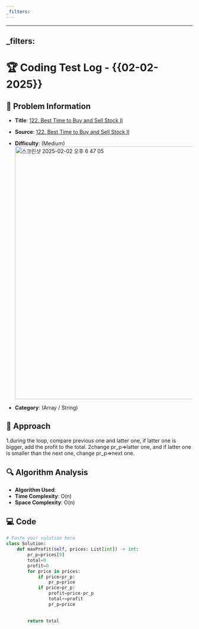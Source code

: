 ```yaml
---
_filters:
---
```

---
_filters:
---
# 🏆 Coding Test Log - {{02-02-2025}}

## 📌 Problem Information
- **Title**:  [122. Best Time to Buy and Sell Stock II](https://leetcode.com/problems/best-time-to-buy-and-sell-stock-ii/)
- **Source**: [122. Best Time to Buy and Sell Stock II](https://leetcode.com/problems/best-time-to-buy-and-sell-stock-ii/)
- **Difficulty**: (Medium)  <img width="683" alt="스크린샷 2025-02-02 오후 6 47 05" src="https://github.com/user-attachments/assets/2a5d5a9e-3233-4f38-8238-309bda26539f" />

- **Category**: (Array / String)  
## 🧠 Approach
1.during the loop, compare previous one and latter one, if latter one is bigger, add the profit to the total.
2change pr_p=>latter one, and if latter one is smaller than the next one, change pr_p=>next one.
## 🔍 Algorithm Analysis
- **Algorithm Used**:  
- **Time Complexity**: O(n)  
- **Space Complexity**: O(n)  

## 💻 Code
```python
# Paste your solution here
class Solution:
    def maxProfit(self, prices: List[int]) -> int:
        pr_p=prices[0]
        total=0
        profit=0
        for price in prices:
            if price<pr_p:
                pr_p=price
            if price>pr_p:
                profit=price-pr_p
                total+=profit
                pr_p=price
            
            
        return total 
